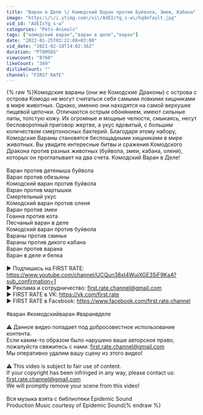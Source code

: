 ```yaml
---
title: "Варан в Деле \/ Комодский Варан против Буйвола, Змеи, Кабана"
image: "https:\/\/i.ytimg.com\/vi\/AdEIcYg_s-w\/hqdefault.jpg"
vid_id: "AdEIcYg_s-w"
categories: "Pets-Animals"
tags: ["комодский варан","варан в деле","варан"]
date: "2022-01-25T03:22:08+03:00"
vid_date: "2021-02-18T14:02:36Z"
duration: "PT8M50S"
viewcount: "8760"
likeCount: "349"
dislikeCount: ""
channel: "FIRST RATE"
---
```

{% raw %}Комодские вараны (они же Комодские Драконы) с острова с острова Комодо не могут считаться себя самыми ловкими хищниками в мире животных. Однако, именно они находятся на самой верхушке пищевой цепочки. Отличаются острым обонянием, имеют сильные лапы, толстую кожу. Их огромные и мощные челюсти, смыкаясь, несут бесповоротный приговор жертве, а укус ядовитый, с большим количеством смертоносных бактерий. Благодаря этому набору, Комодские Вараны становятся беспощадными хищниками в мире животных. Вы увидите интересные битвы и сражения Комодского Дракона против разных животных (буйвола, змеи, кабана, оленя), которых он проглатывает на два счета. Комодский Варан в Деле!<br /><br />Варан против детеныша буйвола<br />Варан против обезьяны<br />Комодский варан против буйвола<br />Варан против мартышки<br />Смертельный укус<br />Комодский варан против оленя<br />Варан против змеи<br />Гоанна против кота<br />Песчаный варан в деле<br />Комодский варан против буйвола<br />Вараны против свиньи<br />Вараны против дикого кабана<br />Варан против варана<br />Варан в деле и белка<br /><br />► Подпишись на FIRST RATE: <a rel="nofollow" target="blank" href="https://www.youtube.com/channel/UCQun38xI4WujXGE35iF9KaA?sub_confirmation=1">https://www.youtube.com/channel/UCQun38xI4WujXGE35iF9KaA?sub_confirmation=1</a><br />► Реклама и сотрудничество: first.rate.channel@gmail.com<br />► FIRST RATE в VK: <a rel="nofollow" target="blank" href="https://vk.com/first.rate">https://vk.com/first.rate</a><br />► FIRST RATE в Facebook: <a rel="nofollow" target="blank" href="https://www.facebook.com/first.rate.channel">https://www.facebook.com/first.rate.channel</a><br /><br />#варан #комодскийваран #варанвделе<br /><br />⚠️ Данное видео попадает под добросовестное использование контента.<br />Если каким-то образом было нарушено ваше авторское право, пожалуйста свяжитесь с нами: first.rate.channel@gmail.com<br />Мы оперативно удалим вашу сцену из этого видео!<br /><br />⚠️ This video is subject to fair use of content.<br />If your copyright has been infringed in any way, please contact us: first.rate.channel@gmail.com<br />We will promptly remove your scene from this video! <br /><br />Вся музыка взята с библиотеки Epidemic Sound<br />Production Music courtesy of Epidemic Sound{% endraw %}
